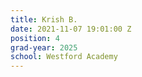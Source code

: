```yaml
---
title: Krish B.
date: 2021-11-07 19:01:00 Z
position: 4
grad-year: 2025
school: Westford Academy
---
```


